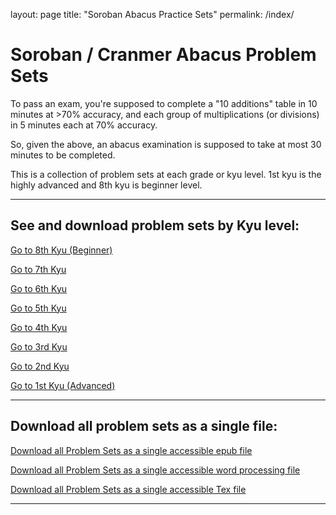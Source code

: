 layout: page
title: "Soroban Abacus Practice Sets"
permalink: /index/
# Soroban / Cranmer Abacus Problem Sets

To pass an exam, you're supposed to complete a \"10 additions\" table in
10 minutes at \>70% accuracy, and each group of multiplications (or
divisions) in 5 minutes each at 70% accuracy.

So, given the above, an abacus examination is supposed to take at most
30 minutes to be completed.

This is a collection of problem sets at each grade or kyu level. 1st kyu
is the highly advanced and 8th kyu is beginner level.

------------------------------------------------------------------------

## See and download problem sets by Kyu level:

[Go to 8th Kyu (Beginner)](/kyu/8thKyu.md)

[Go to 7th Kyu](/kyu/7thKyu.md)

[Go to 6th Kyu](/kyu/6thKyu.mdl)

[Go to 5th Kyu](/kyu/5thKyu.mdl)

[Go to 4th Kyu](/kyu/4thKyu.mdl)

[Go to 3rd Kyu](/kyu/3rdKyu.mdl)

[Go to 2nd Kyu](/kyu/2ndKyu.md)

[Go to 1st Kyu (Advanced)](/kyu/1stKyu.md)

------------------------------------------------------------------------

## Download all problem sets as a single file:

[Download all Problem Sets as a single accessible epub
file](/files/AbacusWorkbook.epub)

[Download all Problem Sets as a single accessible word processing
file](/files/AbacusWorkbook.docx)

[Download all Problem Sets as a single accessible Tex
file](/files/AbacusWorkbook.tex)

------------------------------------------------------------------------
